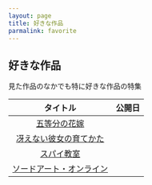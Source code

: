 ```yaml
---
layout: page
title: 好きな作品
parmalink: favorite
---
```


## 好きな作品

見た作品のなかでも特に好きな作品の特集

|タイトル|公開日|
|:-:|:-:|
|[五等分の花嫁](./gotobun)||
|[冴えない彼女の育てかた](./favorite/saekano)||
|[スパイ教室](./spyroom)||
|[ソードアート・オンライン](./sao/sao.html)||
